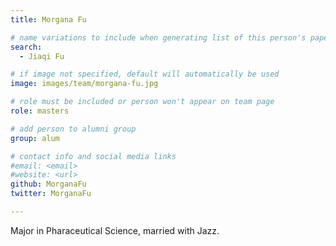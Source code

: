 ```yaml
---
title: Morgana Fu

# name variations to include when generating list of this person's papers
search:
  - Jiaqi Fu

# if image not specified, default will automatically be used
image: images/team/morgana-fu.jpg

# role must be included or person won't appear on team page
role: masters

# add person to alumni group
group: alum

# contact info and social media links
#email: <email>
#website: <url>
github: MorganaFu
twitter: MorganaFu

---
```


Major in Pharaceutical Science, married with Jazz.

